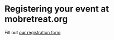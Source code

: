 # Registering your event at mobretreat.org

Fill out [our registration form](https://forms.gle/xkJutmwAAiH6ACU5A)
